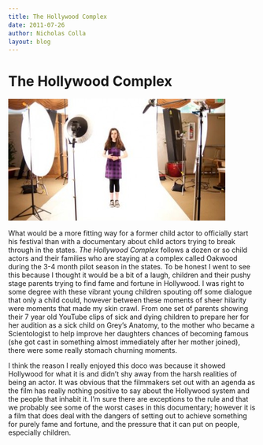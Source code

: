 ```yaml
---
title: The Hollywood Complex
date: 2011-07-26
author: Nicholas Colla
layout: blog
---
```

# The Hollywood Complex

![](/static/blog/2011-07-the_hollywood_complex-441x247.jpg "the_hollywood_complex")

What would be a more fitting way for a former child actor to officially start his festival than with a documentary about child actors trying to break through in the states. *The Hollywood Complex* follows a dozen or so child actors and their families who are staying at a complex called Oakwood during the 3-4 month pilot season in the states. To be honest I went to see this because I thought it would be a bit of a laugh, children and their pushy stage parents trying to find fame and fortune in Hollywood. I was right to some degree with these vibrant young children spouting off some dialogue that only a child could, however between these moments of sheer hilarity were moments that made my skin crawl. From one set of parents showing their 7 year old YouTube clips of sick and dying children to prepare her for her audition as a sick child on Grey’s Anatomy, to the mother who became a Scientologist to help improve her daughters chances of becoming famous (she got cast in something almost immediately after her mother joined), there were some really stomach churning moments.

I think the reason I really enjoyed this doco was because it showed Hollywood for what it is and didn’t shy away from the harsh realities of being an actor. It was obvious that the filmmakers set out with an agenda as the film has really nothing positive to say about the Hollywood system and the people that inhabit it. I’m sure there are exceptions to the rule and that we probably see some of the worst cases in this documentary; however it is a film that does deal with the dangers of setting out to achieve something for purely fame and fortune, and the pressure that it can put on people, especially children.